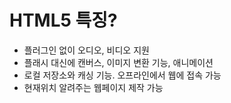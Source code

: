 # HTML5 특징?
- 플러그인 없이 오디오, 비디오 지원
- 플래시 대신에 캔버스, 이미지 변환 기능, 애니메이션
- 로컬 저장소와 캐싱 기능. 오프라인에서 웹에 접속 가능
- 현재위치 알려주는 웹페이지 제작 가능
